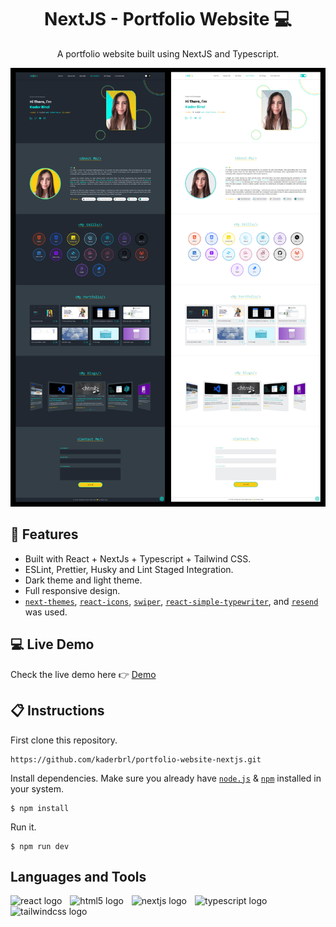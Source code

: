 # <h1 align="center">NextJS - Portfolio Website 💻</h1>

<p align="center">A portfolio website built using NextJS and Typescript.</p>

<div align="center">
    <img  src="/public/my_portfolio.png" alt="Portfolio Website with NextJs" title="Portfolio Website" />
</div>

## 💎 Features

-  Built with React + NextJs + Typescript + Tailwind CSS.
-  ESLint, Prettier, Husky and Lint Staged Integration.
-  Dark theme and light theme.
-  Full responsive design.
-  [`next-themes`](https://github.com/pacocoursey/next-themes), [`react-icons`](https://react-icons.github.io/react-icons/), [`swiper`](https://swiperjs.com/get-started), [`react-simple-typewriter`](https://github.com/awran5/react-simple-typewriter), and [`resend`](https://resend.com) was used.

## 💻 Live Demo

Check the live demo here 👉 [Demo](https://kaderbiral.vercel.app/)

## 📋 Instructions

First clone this repository.

```shell
https://github.com/kaderbrl/portfolio-website-nextjs.git
```

Install dependencies. Make sure you already have [`node.js`](https://nodejs.org/en/) & [`npm`](https://www.npmjs.com/) installed in your system.

```shell
$ npm install
```

Run it.

```shell
$ npm run dev
```

## Languages and Tools

<div align="left">
  <img src="https://cdn.jsdelivr.net/gh/devicons/devicon/icons/react/react-original.svg" height="30" alt="react logo"  />
  <img width="5" />
  <img src="https://cdn.jsdelivr.net/gh/devicons/devicon/icons/html5/html5-original.svg" height="30" alt="html5 logo"  />
  <img width="5" />
  <img src="https://cdn.jsdelivr.net/gh/devicons/devicon/icons/nextjs/nextjs-original.svg" height="33" alt="nextjs logo"  />
  <img width="5" />
  <img src="https://cdn.jsdelivr.net/gh/devicons/devicon/icons/typescript/typescript-original.svg" height="29" alt="typescript logo"  />
  <img width="5" />
  <img src="https://www.vectorlogo.zone/logos/tailwindcss/tailwindcss-icon.svg" height="35" alt="tailwindcss logo"  />
</div>
